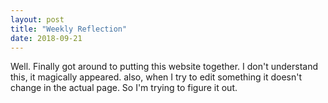 ```yaml
---
layout: post
title: "Weekly Reflection"
date: 2018-09-21
---
```


Well. Finally got around to putting this website together. I don't understand this, it magically appeared. also, when I try to edit something it doesn't change in the actual page. So I'm trying to figure it out. 
